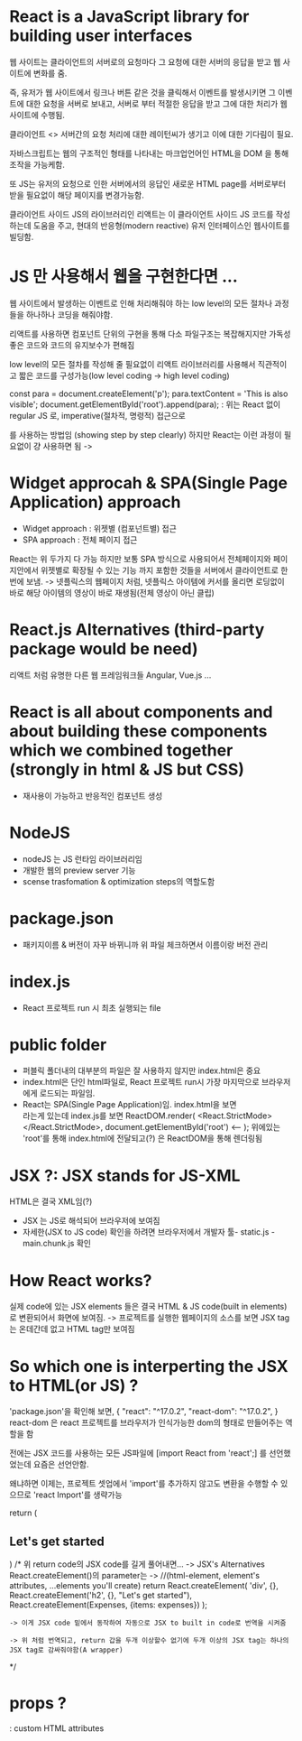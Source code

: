 # React is a JavaScript library for building user interfaces

웹 사이트는 클라이언트의 서버로의 요청마다 그 요청에 대한 서버의 응답을 받고 웹 사이트에 변화를 줌.

즉, 유저가 웹 사이트에서 링크나 버튼 같은 것을 클릭해서 이벤트를 발생시키면 그 이벤트에 대한 요청을 서버로 보내고, 서버로 부터 적절한 응답을 받고 그에 대한 처리가 웹 사이트에 수행됨.

클라이언트 <> 서버간의 요청 처리에 대한 레이턴씨가 생기고 이에 대한 기다림이 필요.

자바스크립트는 웹의 구조적인 형태를 나타내는 마크업언어인 HTML을 DOM 을 통해 조작을 가능케함.

또 JS는 유저의 요청으로 인한 서버에서의 응답인 새로운 HTML page를 서버로부터 받을 필요없이 해당 페이지를 변경가능함.

클라이언트 사이드 JS의 라이브러리인 리액트는 이 클라이언트 사이드 JS 코드를 작성하는데 도움을 주고, 현대의 반응형(modern reactive) 유저 인터페이스인 웹사이트를 빌딩함.

# JS 만 사용해서 웹을 구현한다면 ...

웹 사이트에서 발생하는 이벤트로 인해 처리해줘야 하는 low level의 모든 절차나 과정들을 하나하나 코딩을 해줘야함.

리액트를 사용하면 컴포넌트 단위의 구현을 통해 다소 파일구조는 복잡해지지만 가독성 좋은 코드와 코드의 유지보수가 편해짐

low level의 모든 절차를 작성해 줄 필요없이 리액트 라이브러리를 사용해서 직관적이고 짧은 코드를 구성가능(low level coding -> high level coding)

const para = document.createElement('p');
para.textContent = 'This is also visible';
document.getElementById('root').append(para);
: 위는 React 없이 regular JS 로,
  imperative(절차적, 명령적) 접근으로 <p>를 사용하는 방법임 (showing step by step clearly)
  하지만 React는 이런 과정이 필요없이 걍 사용하면 됨 -> <p></p>

# Widget approcah & SPA(Single Page Application) approach

- Widget approach : 위젯별 (컴포넌트별) 접근
- SPA approach : 전체 페이지 접근

React는 위 두가지 다 가능 하지만 보통 SPA 방식으로 사용되어서 전체페이지와 페이지안에서 위젯별로 확장될 수 있는 기능 까지 포함한 것들을 서버에서 클라이언트로 한번에 보냄.
-> 넷플릭스의 웹페이지 처럼, 넷플릭스 아이템에 커서를 올리면 로딩없이 바로 해당 아이템의 영상이 바로 재생됨(전체 영상이 아닌 클립)

# React.js Alternatives (third-party package would be need)

리액트 처럼 유명한 다른 웹 프레임워크들
Angular, Vue.js ...

# React is all about components and about building these components which we combined together (strongly in html & JS but CSS)

- 재사용이 가능하고 반응적인 컴포넌트 생성

# NodeJS
- nodeJS 는 JS 런타임 라이브러리임
- 개발한 웹의 preview server 기능
- scense trasfomation & optimization steps의 역할도함

# package.json
- 패키지이름 & 버전이 자꾸 바뀌니까 위 파일 체크하면서 이름이랑 버전 관리

# index.js
- React 프로젝트 run 시 최초 실행되는 file

# public folder
- 퍼블릭 폴더내의 대부분의 파일은 잘 사용하지 않지만 index.html은 중요
- index.html은 단인 html파일로, React 프로젝트 run시 가장 마지막으로 브라우저에게 로드되는 파일임.
- React는 SPA(Single Page Application)임. index.html을 보면 <div id="root"></div> 라는게 있는데 index.js를 보면
 ReactDOM.render(
  <React.StrictMode>
    <App />
  </React.StrictMode>,
  document.getElementById('root') <--
);
위에있는 'root'를 통해 index.html에 전달되고(?) <App />은 ReactDOM을 통해 렌더링됨

# JSX ?: JSX stands for JS-XML
HTML은 결국 XML임(?)
- JSX 는 JS로 해석되어 브라우저에 보여짐
- 자세한(JSX to JS code) 확인을 하려면 브라우저에서 개발자 툴- static.js - main.chunk.js 확인

# How React works?
실제 code에 있는 JSX elements 들은 결국 HTML & JS code(built in elements)로 변환되어서 화면에 보여짐.
-> 프로젝트를 실행한 웹페이지의 소스를 보면 JSX tag는 온데간데 없고 HTML tag만 보여짐

# So which one is interperting the JSX to HTML(or JS) ?
'package.json'을 확인해 보면,
{
  "react": "^17.0.2",
  "react-dom": "^17.0.2",
}
react-dom 은 react 프로젝트를 브라우저가 인식가능한 dom의 형태로 만들어주는 역할을 함

전에는 JSX 코드를 사용하는 모든 JS파일에
[import React from 'react';] 를 선언했었는데 요즘은 선언안함.

왜냐하면 이제는, 프로젝트 셋업에서 'import'를 추가하지 않고도 변환을 수행할 수 있으므로 'react Import'를 생략가능

return (
    <div>
      <h2>Let's get started</h2>
      <Expenses items={expenses}/>
    </div>
  )
  /*
    위 return code의 JSX code를 길게 풀어내면... -> JSX's Alternatives
    React.createElement()의 parameter는 -> //(html-element, element's attributes, ...elements you'll create)
    return React.createElement(
      'div',
      {},
      React.createElement('h2', {}, "Let's get started"),
      React.createElement(Expenses, {items: expenses})
    );
    
    -> 이게 JSX code 밑에서 동작하여 자동으로 JSX to built in code로 번역을 시켜줌

    -> 위 처럼 번역되고, return 갑을 두개 이상할수 없기에 두개 이상의 JSX tag는 하나의 JSX tag로 감싸줘야함(A wrapper)
  */

  # props ?
  : custom HTML attributes